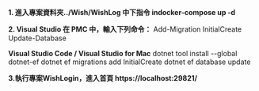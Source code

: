 **1. 進入專案資料夾../Wish/WishLog 中下指令 indocker-compose up -d**

**2. Visual Studio 在 PMC 中，輸入下列命令：**
Add-Migration InitialCreate Update-Database 

**Visual Studio Code / Visual Studio for Mac**
dotnet tool install --global dotnet-ef dotnet ef migrations add InitialCreate dotnet ef database update

**3.執行專案WishLogin，進入首頁 https://localhost:29821/**
